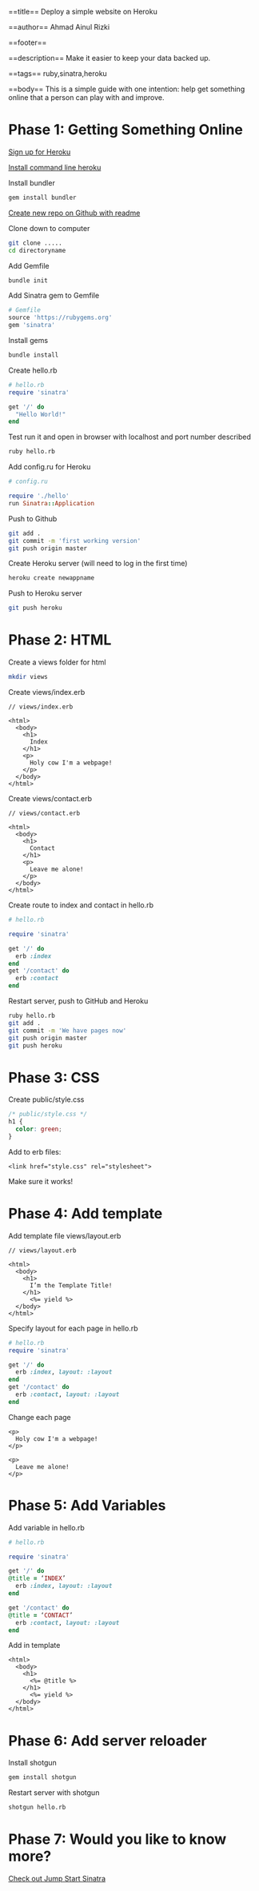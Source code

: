 ==title==
Deploy a simple website on Heroku

==author==
Ahmad Ainul Rizki

==footer==


==description==
Make it easier to keep your data backed up.

==tags==
ruby,sinatra,heroku

==body==
This is a simple guide with one intention: help get something online that a person can play with and improve.

# Phase 1: Getting Something Online

[Sign up for Heroku](http://www.heroku.com)

[Install command line heroku](https://devcenter.heroku.com/articles/heroku-cli)

Install bundler

```bash
gem install bundler
```

[Create new repo on Github with readme](https://help.github.com/articles/create-a-repo/)

Clone down to computer

```bash
git clone .....
cd directoryname
```

Add Gemfile

```bash
bundle init
```

Add Sinatra gem to Gemfile

```ruby
# Gemfile
source 'https://rubygems.org'
gem 'sinatra'
```

Install gems

```bash
bundle install
```

Create hello.rb

```ruby
# hello.rb
require 'sinatra'

get '/' do
  "Hello World!"
end
```

Test run it and open in browser with localhost and port number described

```bash
ruby hello.rb
```

Add config.ru for Heroku

```ruby
# config.ru

require './hello'
run Sinatra::Application
```

Push to Github

```bash
git add .
git commit -m 'first working version'
git push origin master
```

Create Heroku server (will need to log in the first time)

```bash
heroku create newappname
```

Push to Heroku server

```bash
git push heroku
```


# Phase 2: HTML

Create a views folder for html

```bash
mkdir views
```

Create views/index.erb

```erb
// views/index.erb

<html>
  <body>
    <h1>
      Index
    </h1>
    <p>
      Holy cow I'm a webpage!
    </p>
  </body>
</html>
```

Create views/contact.erb

```erb
// views/contact.erb

<html>
  <body>
    <h1>
      Contact
    </h1>
    <p>
      Leave me alone!
    </p>
  </body>
</html>
```

Create route to index and contact in hello.rb

```ruby
# hello.rb

require 'sinatra'

get '/' do
  erb :index
end
get '/contact' do
  erb :contact
end
```

Restart server, push to GitHub and Heroku

```bash
ruby hello.rb
git add .
git commit -m 'We have pages now'
git push origin master
git push heroku
```

# Phase 3: CSS

Create public/style.css

```css
/* public/style.css */
h1 {
  color: green;
}
```

Add to erb files:

```erb
<link href="style.css" rel="stylesheet">
```

Make sure it works!


# Phase 4: Add template

Add template file views/layout.erb

```erb
// views/layout.erb

<html>
  <body>
    <h1>
      I’m the Template Title!
    </h1>
      <%= yield %>
  </body>
</html>
```

Specify layout for each page in hello.rb

```ruby
# hello.rb
require 'sinatra'

get '/' do
  erb :index, layout: :layout
end
get '/contact' do
  erb :contact, layout: :layout
end
```

Change each page

```erb
<p>
  Holy cow I'm a webpage!
</p>
```

```erb
<p>
  Leave me alone!
</p>
```

# Phase 5: Add Variables

Add variable in hello.rb

```ruby
# hello.rb

require 'sinatra'

get '/' do
@title = ‘INDEX’
  erb :index, layout: :layout
end

get '/contact' do
@title = ‘CONTACT’
  erb :contact, layout: :layout
end
```

Add in template

```erb
<html>
  <body>
    <h1>
      <%= @title %>
    </h1>
      <%= yield %>
  </body>
</html>
```


# Phase 6: Add server reloader

Install shotgun

```bash
gem install shotgun
```

Restart server with shotgun

```bash
shotgun hello.rb
```

# Phase 7: Would you like to know more?

[Check out Jump Start Sinatra](https://www.sitepoint.com/premium/books/jump-start-sinatra)
